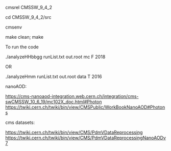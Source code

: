 cmsrel CMSSW_9_4_2

cd CMSSW_9_4_2/src

cmsenv

make clean; make

To run the code

./analyzeHHbbgg runList.txt out.root mc F 2018

OR 

./analyzeHmm runList.txt out.root data T 2016

nanoAOD:

https://cms-nanoaod-integration.web.cern.ch/integration/cms-swCMSSW_10_6_19/mc102X_doc.html#Photon
https://twiki.cern.ch/twiki/bin/view/CMSPublic/WorkBookNanoAOD#Photons

cms datasets:

https://twiki.cern.ch/twiki/bin/view/CMS/PdmVDataReprocessing
https://twiki.cern.ch/twiki/bin/view/CMS/PdmVDataReprocessingNanoAODv7

